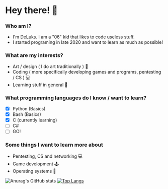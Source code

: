 
# Hey there! :wave:
### Who am I?
- I'm DeLuks. I am a "06" kid that likes to code useless stuff. 
- I started programing in late 2020 and want to learn as much as possible!

### What are my interests?
- Art / design ( I do art traditionally ) :pencil:
- Coding ( more specifically developing games and programs, pentesting / CS ) :computer:
- Learning stuff in general :book:

### What programming languages do I know / want to learn?
- [x] Python (Basics)
- [x] Bash (Basics)
- [x] C (currently learning)
- [ ] C#
- [ ] GO!

### Some things I want to learn more about

- Pentesting, CS and networking :computer:
- Game development :joystick:
- Operating systems :penguin:

![Anurag's GitHub stats](https://github-readme-stats.vercel.app/api?username=DeLuks2006&show_icons=true&theme=graywhite)
[![Top Langs](https://github-readme-stats.vercel.app/api/top-langs/?username=DeLuks2006&theme=graywhite)](https://github.com/DeLuks2006/github-readme-stats)

